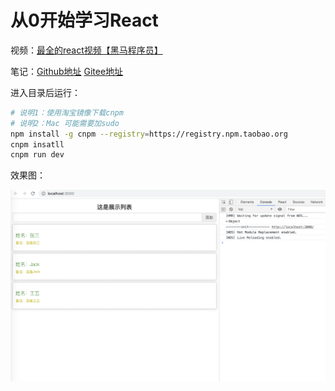 # 从0开始学习React

视频：[最全的react视频【黑马程序员】](https://www.bilibili.com/video/av37668737)

笔记：[Github地址](https://github.com/harryleexyz/LearnReact/blob/master/base/README.md)     [Gitee地址](https://gitee.com/harryleexyz/LearnReact/blob/master/base/README.md)

进入目录后运行：

```bash
# 说明1：使用淘宝镜像下载cnpm
# 说明2：Mac 可能需要加sudo
npm install -g cnpm --registry=https://registry.npm.taobao.org
cnpm insatll
cnpm run dev
```

效果图：

![运行后效果图.png](运行后效果图.png)